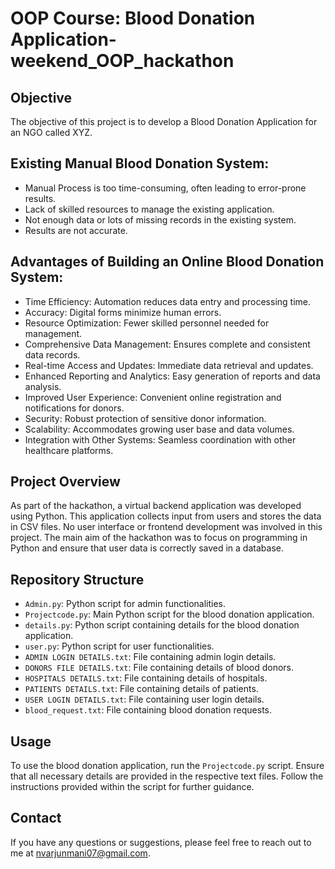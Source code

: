 # OOP Course: Blood Donation Application-weekend_OOP_hackathon

## Objective

The objective of this project is to develop a Blood Donation Application for an NGO called XYZ.

## Existing Manual Blood Donation System:

- Manual Process is too time-consuming, often leading to error-prone results.
- Lack of skilled resources to manage the existing application.
- Not enough data or lots of missing records in the existing system.
- Results are not accurate.

## Advantages of Building an Online Blood Donation System:

- Time Efficiency: Automation reduces data entry and processing time.
- Accuracy: Digital forms minimize human errors.
- Resource Optimization: Fewer skilled personnel needed for management.
- Comprehensive Data Management: Ensures complete and consistent data records.
- Real-time Access and Updates: Immediate data retrieval and updates.
- Enhanced Reporting and Analytics: Easy generation of reports and data analysis.
- Improved User Experience: Convenient online registration and notifications for donors.
- Security: Robust protection of sensitive donor information.
- Scalability: Accommodates growing user base and data volumes.
- Integration with Other Systems: Seamless coordination with other healthcare platforms.

## Project Overview

As part of the hackathon, a virtual backend application was developed using Python. This application collects input from users and stores the data in CSV files. No user interface or frontend development was involved in this project. The main aim of the hackathon was to focus on programming in Python and ensure that user data is correctly saved in a database.

## Repository Structure

- `Admin.py`: Python script for admin functionalities.
- `Projectcode.py`: Main Python script for the blood donation application.
- `details.py`: Python script containing details for the blood donation application.
- `user.py`: Python script for user functionalities.
- `ADMIN LOGIN DETAILS.txt`: File containing admin login details.
- `DONORS FILE DETAILS.txt`: File containing details of blood donors.
- `HOSPITALS DETAILS.txt`: File containing details of hospitals.
- `PATIENTS DETAILS.txt`: File containing details of patients.
- `USER LOGIN DETAILS.txt`: File containing user login details.
- `blood_request.txt`: File containing blood donation requests.

## Usage

To use the blood donation application, run the `Projectcode.py` script. Ensure that all necessary details are provided in the respective text files. Follow the instructions provided within the script for further guidance.

## Contact

If you have any questions or suggestions, please feel free to reach out to me at [nvarjunmani07@gmail.com](mailto:nvarjunmani07@gmail.com).

